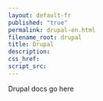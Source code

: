 ```yaml
---
layout: default-fr
published: "true"
permalink: drupal-en.html
filename_root: drupal
title: Drupal
description:
css_href:
script_src:
---
```


Drupal docs go here
